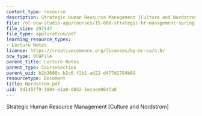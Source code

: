 ```yaml
---
content_type: resource
description: Strategic Human Resource Management [Culture and Nordstrom]
file: /ol-ocw-studio-app/courses/15-660-strategic-hr-management-spring-2003/9d145ff91804e1a0d8421ecaee864fa8_Nordstrom.pdf
file_size: 297547
file_type: application/pdf
learning_resource_types:
- Lecture Notes
license: https://creativecommons.org/licenses/by-nc-sa/4.0/
ocw_type: OCWFile
parent_title: Lecture Notes
parent_type: CourseSection
parent_uid: b2b3608c-b2c6-f2b1-ad22-d477d2704b89
resourcetype: Document
title: Nordstrom.pdf
uid: 9d145ff9-1804-e1a0-d842-1ecaee864fa8
---
```

Strategic Human Resource Management [Culture and Nordstrom]